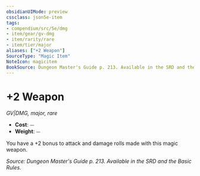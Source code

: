 ```yaml
---
obsidianUIMode: preview
cssclass: json5e-item
tags:
- compendium/src/5e/dmg
- item/gear/gv-dmg
- item/rarity/rare
- item/tier/major
aliases: ["+2 Weapon"]
SourceType: "Magic Item"
NoteIcon: magicitem
BookSource: Dungeon Master's Guide p. 213. Available in the SRD and the Basic Rules.
---
```

# +2 Weapon
*GV|DMG, major, rare*  

- **Cost**: ⏤
- **Weight**: ⏤

You have a +2 bonus to attack and damage rolls made with this magic weapon.

*Source: Dungeon Master's Guide p. 213. Available in the SRD and the Basic Rules.*